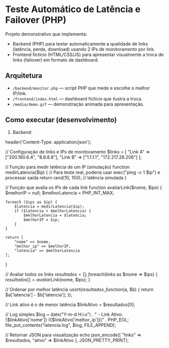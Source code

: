 # Teste Automático de Latência e Failover (PHP)

Projeto demonstrativo que implementa:
- Backend (PHP) para testar automaticamente a qualidade de links (latência, perda, download) usando 2 IPs de monitoramento por link.
- Frontend fictício (HTML/CSS/JS) para apresentar visualmente a troca de links (failover) em formato de dashboard.

## Arquitetura
- `/backend/monitor.php` — script PHP que mede e escolhe o melhor IP/link.
- `/frontend/index.html` — dashboard fictício que ilustra a troca.
- `/media/demo.gif` — demonstração animada para apresentação.

## Como executar (desenvolvimento)
1. Backend:
   <?php
header('Content-Type: application/json');

// Configuração de links e IPs de monitoramento
$links = [
    "Link A" => ["200.160.6.4", "8.8.8.8"],
    "Link B" => ["1.1.1.1", "172.217.28.206"]
];

// Função para medir latência de um IP (simulação)
function medirLatencia($ip) {
    // Para teste real, poderia usar exec("ping -c 1 $ip") e processar saída
    return rand(10, 150); // latência simulada
}

// Função que avalia os IPs de cada link
function avaliarLink($nome, $ips) {
    $melhorIP = null;
    $melhorLatencia = PHP_INT_MAX;
    
    foreach ($ips as $ip) {
        $latencia = medirLatencia($ip);
        if ($latencia < $melhorLatencia) {
            $melhorLatencia = $latencia;
            $melhorIP = $ip;
        }
    }
    
    return [
        "nome" => $nome,
        "melhor_ip" => $melhorIP,
        "latencia" => $melhorLatencia
    ];
}

// Avaliar todos os links
$resultados = [];
foreach ($links as $nome => $ips) {
    $resultados[] = avaliarLink($nome, $ips);
}

// Ordenar por melhor latência
usort($resultados, function($a, $b) {
    return $a['latencia'] - $b['latencia'];
});

// Link ativo é o de menor latência
$linkAtivo = $resultados[0];

// Log simples
$log = date("Y-m-d H:i:s") . " - Link Ativo: {$linkAtivo['nome']} ({$linkAtivo['melhor_ip']})" . PHP_EOL;
file_put_contents("latencia.log", $log, FILE_APPEND);

// Retornar JSON para visualização
echo json_encode([
    "links" => $resultados,
    "ativo" => $linkAtivo
], JSON_PRETTY_PRINT);
